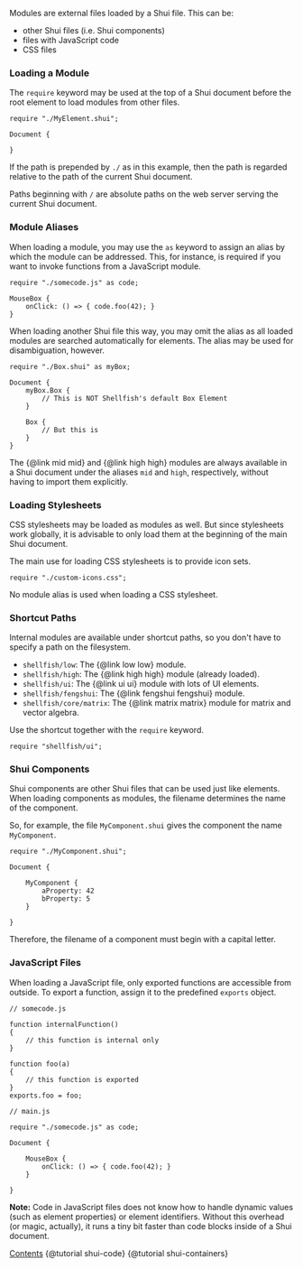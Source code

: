 Modules are external files loaded by a Shui file. This can be:
* other Shui files (i.e. Shui components)
* files with JavaScript code
* CSS files

### Loading a Module

The `require` keyword may be used at the top of a Shui document before the root
element to load modules from other files.

```
require "./MyElement.shui";

Document {

}
```

If the path is prepended by `./` as in this example, then the path is regarded
relative to the path of the current Shui document.

Paths beginning with `/` are absolute paths on the web server serving the current
Shui document.

### Module Aliases

When loading a module, you may use the `as` keyword to assign an alias by which
the module can be addressed. This, for instance, is required if you want to invoke
functions from a JavaScript module.

```
require "./somecode.js" as code;

MouseBox {
    onClick: () => { code.foo(42); }
}
```

When loading another Shui file this way, you may omit the alias as all loaded
modules are searched automatically for elements. The alias may be
used for disambiguation, however.

```
require "./Box.shui" as myBox;

Document {
    myBox.Box {
        // This is NOT Shellfish's default Box Element
    }

    Box {
        // But this is
    }
}
```

The {@link mid mid} and {@link high high} modules are always available in a Shui document
under the aliases `mid` and `high`, respectively, without having to import them explicitly.

### Loading Stylesheets

CSS stylesheets may be loaded as modules as well. But since stylesheets work
globally, it is advisable to only load them at the beginning of the main Shui document.

The main use for loading CSS stylesheets is to provide icon sets.

```
require "./custom-icons.css";
```

No module alias is used when loading a CSS stylesheet.

### Shortcut Paths

Internal modules are available under shortcut paths, so you don't have to specify
a path on the filesystem.

* `shellfish/low`: The {@link low low} module.
* `shellfish/high`: The {@link high high} module (already loaded).
* `shellfish/ui`: The {@link ui ui} module with lots of UI elements.
* `shellfish/fengshui`: The {@link fengshui fengshui} module.
* `shellfish/core/matrix`: The {@link matrix matrix} module for matrix and vector algebra.

Use the shortcut together with the `require` keyword.

```
require "shellfish/ui";
```

### Shui Components

Shui components are other Shui files that can be used just like elements.
When loading components as modules, the filename determines the name of the component.

So, for example, the file `MyComponent.shui` gives the component the name
`MyComponent`.

```
require "./MyComponent.shui";

Document {

    MyComponent {
        aProperty: 42
        bProperty: 5
    }

}
```

Therefore, the filename of a component must begin with a capital letter.

### JavaScript Files

When loading a JavaScript file, only exported functions are accessible from
outside. To export a function, assign it to the predefined `exports` object.

```
// somecode.js

function internalFunction()
{
    // this function is internal only
}

function foo(a)
{
    // this function is exported
}
exports.foo = foo;
```

```
// main.js

require "./somecode.js" as code;

Document {

    MouseBox {
        onClick: () => { code.foo(42); }
    }

}
```

**Note:** Code in JavaScript files does not know how to handle dynamic values (such as
element properties) or element identifiers. Without this overhead (or magic, actually),
it runs a tiny bit faster than code blocks inside of a Shui document.

<div class="navstrip"><span class="go-home"><a href="index.html">Contents</a></span><span class="go-previous">
{@tutorial shui-code}
</span><span class="go-next">
{@tutorial shui-containers}
</span></div>
